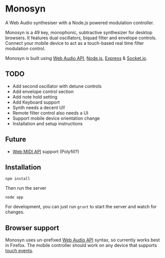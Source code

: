 Monosyn
=======

A Web Audio synthesiser with a Node.js powered modulation controller.

Monosyn is a 49 key, monophonic, subtractive synthesizer for desktop browsers. It features dual oscillators, biquad filter and envelope controls. Connect your mobile device to act as a touch-based real time filter modulation control.

Monosyn is built using [Web Audio API](http://www.w3.org/TR/webaudio/), [Node.js](http://nodejs.org), [Express](http://expressjs.com) & [Socket.io](http://socket.io).

TODO
----

* Add second oscillator with detune controls
* Add envelope control section
* Add note hold setting
* Add Keyboard support
* Synth needs a decent UI!
* Remote filter control also needs a UI
* Support mobile device orientation change
* Installation and setup instructions

Future
------

* [Web MIDI API](http://www.w3.org/TR/webmidi/) support (Polyfill?)

Installation
------------

`npm install`

Then run the server

`node app`

For development, you can just run `grunt` to start the server and watch for changes.

Browser support
---------------

Monosyn uses un-prefixed [Web Audio API](http://www.w3.org/TR/webaudio/) syntax, so currently works best in Firefox. The mobile controller should work on any device that supports [touch events](http://www.w3.org/TR/touch-events/).
